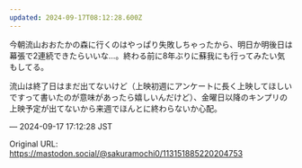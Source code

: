 ```yaml
---
updated: 2024-09-17T08:12:28.600Z
---
```


<p>今朝流山おおたかの森に行くのはやっぱり失敗しちゃったから、明日か明後日は幕張で2連続できたらいいな…。終わる前に8年ぶりに蘇我にも行ってみたい気もしてる。</p><p>流山は終了日はまだ出てないけど（上映初週にアンケートに長く上映してほしいですって書いたのが意味があったら嬉しいんだけど）、金曜日以降のキンプリの上映予定が出てないから来週でほんとに終わらないか心配。</p>

&mdash; 2024-09-17 17:12:28 JST

Original URL: https://mastodon.social/@sakuramochi0/113151885220204753

